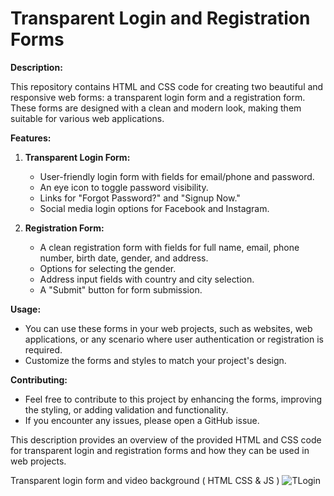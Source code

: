 

# Transparent Login and Registration Forms

**Description:**

This repository contains HTML and CSS code for creating two beautiful and responsive web forms: a transparent login form and a registration form. These forms are designed with a clean and modern look, making them suitable for various web applications.

**Features:**

1. **Transparent Login Form:**
   - User-friendly login form with fields for email/phone and password.
   - An eye icon to toggle password visibility.
   - Links for "Forgot Password?" and "Signup Now."
   - Social media login options for Facebook and Instagram.

2. **Registration Form:**
   - A clean registration form with fields for full name, email, phone number, birth date, gender, and address.
   - Options for selecting the gender.
   - Address input fields with country and city selection.
   - A "Submit" button for form submission.

**Usage:**

- You can use these forms in your web projects, such as websites, web applications, or any scenario where user authentication or registration is required.
- Customize the forms and styles to match your project's design.

**Contributing:**

- Feel free to contribute to this project by enhancing the forms, improving the styling, or adding validation and functionality.
- If you encounter any issues, please open a GitHub issue.

This description provides an overview of the provided HTML and CSS code for transparent login and registration forms and how they can be used in web projects.

Transparent login form and video background ( HTML CSS &amp; JS )
![TLogin](https://github.com/IT21826740/Transparency-login-form/assets/111214065/5fa1086e-88a7-43a6-ab83-a43b5846cc28)
